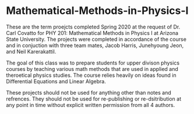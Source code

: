 # Mathematical-Methods-in-Physics-I

These are the term proejcts completed Spring 2020 at the request of Dr. Carl Covatto for PHY 201: Mathematical Methods in Physics I at Arizona State University. The projects were completed in accordance of the course and in conjuction with three team mates, Jacob Harris, Junehyoung Jeon, and Neil Karerakattil.

The goal of this class was to prepare students for upper divison physics courses by teaching various math methods that are used in applied and theroetical physics studies. The course relies heavily on ideas found in Differential Equations and Linear Algebra. 

These projects should not be used for anything other than notes and refrences. They should not be used for re-publishing or re-dsitribution at any point in time without explicit written permission from all 4 authors.
